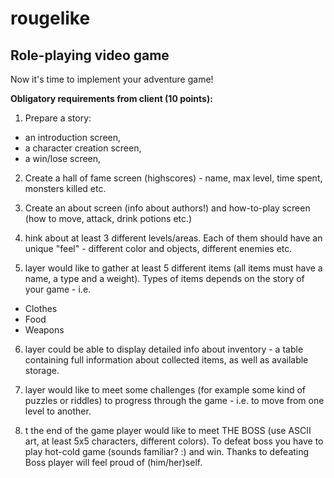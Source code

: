 # rougelike
## Role-playing video game

Now it's time to implement your adventure game!

**Obligatory requirements from client (10 points):**

1. Prepare a story:
- an introduction screen,
- a character creation screen,
- a win/lose screen,

2. Create a hall of fame screen (highscores) - name, max level, time spent, monsters killed etc.

3. Create an about screen (info about authors!) and how-to-play screen (how to move, attack, drink potions etc.)

4. hink about at least 3 different levels/areas. Each of them should have an unique "feel" - different color and objects,
different enemies etc.

5. layer would like to gather at least 5 different items (all items must have a name, a type and a weight).
Types of items depends on the story of your game - i.e.
- Clothes
- Food
- Weapons

6. layer could be able to display detailed info about inventory - a table containing full information
about collected items, as well as available storage.

7. layer would like to meet some challenges (for example some kind of puzzles or riddles) to progress through
the game - i.e. to move from one level to another.

8. t the end of the game player would like to meet THE BOSS (use ASCII art, at least 5x5 characters, different colors).
To defeat boss you have to play hot-cold game (sounds familiar? :) and win. Thanks to defeating Boss player will feel
proud of (him/her)self.
